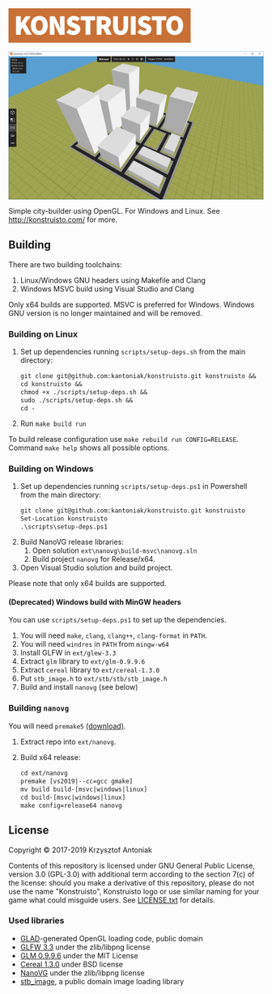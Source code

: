 <img src="graphics/konstruisto.png" width="360"/>

<p align="center">
  <img src="readme/screenshot.png" align="center" alt="Project preview" />
</p>

Simple city-builder using OpenGL. For Windows and Linux. See http://konstruisto.com/ for more.

## Building

There are two building toolchains:

1. Linux/Windows GNU headers using Makefile and Clang
1. Windows MSVC build using Visual Studio and Clang

Only x64 builds are supported. MSVC is preferred for Windows. Windows GNU version is no longer maintained and will be removed.

### Building on Linux

1. Set up dependencies running `scripts/setup-deps.sh` from the main directory:
    ````
    git clone git@github.com:kantoniak/konstruisto.git konstruisto &&
    cd konstruisto &&
    chmod +x ./scripts/setup-deps.sh &&
    sudo ./scripts/setup-deps.sh &&
    cd -
    ````
1. Run `make build run`

To build release configuration use `make rebuild run CONFIG=RELEASE`. Command `make help` shows all possible options.

### Building on Windows

1. Set up dependencies running `scripts/setup-deps.ps1` in Powershell from the main directory:
    ```
    git clone git@github.com:kantoniak/konstruisto.git konstruisto
    Set-Location konstruisto
    .\scripts\setup-deps.ps1
    ```
1. Build NanoVG release libraries:
    1. Open solution `ext\nanovg\build-msvc\nanovg.sln`
    1. Build project `nanovg` for Release/x64.
1. Open Visual Studio solution and build project.

Please note that only x64 builds are supported.

#### (Deprecated) Windows build with MinGW headers

You can use `scripts/setup-deps.ps1` to set up the dependencies.

1. You will need `make`, `clang`, `clang++`, `clang-format` in `PATH`.
1. You will need `windres` in `PATH` from `mingw-w64`
1. Install GLFW in `ext/glew-3.3`
1. Extract `glm` library to `ext/glm-0.9.9.6`
1. Extract `cereal` library to `ext/cereal-1.3.0`
1. Put `stb_image.h` to `ext/stb/stb/stb_image.h`
1. Build and install `nanovg` (see below)

### Building `nanovg`

You will need `premake5` [(download)](https://premake.github.io/download.html).

1. Extract repo into `ext/nanovg`.
1. Build x64 release:

    ```
    cd ext/nanovg
    premake [vs2019|--cc=gcc gmake]
    mv build build-[msvc|windows|linux]
    cd build-[msvc|windows|linux]
    make config=release64 nanovg
    ```

## License

Copyright &copy; 2017-2019 Krzysztof Antoniak

Contents of this repository is licensed under GNU General Public License, version 3.0 (GPL-3.0) with additional term according to the section 7(c) of the license: should you make a derivative of this repository, please do not use the name "Konstruisto", Konstruisto logo or use similar naming for your game what could misguide users. See [LICENSE.txt](LICENSE.txt) for details.

### Used libraries

* [GLAD](https://github.com/Dav1dde/glad)-generated OpenGL loading code, public domain
* [GLFW 3.3](http://www.glfw.org/) under the zlib/libpng license
* [GLM 0.9.9.6](http://glm.g-truc.net/0.9.9.6/index.html) under the MIT License
* [Cereal 1.3.0](http://uscilab.github.io/cereal/) under BSD license
* [NanoVG](https://github.com/memononen/nanovg) under the zlib/libpng license
* [stb_image](https://github.com/nothings/stb/blob/master/stb_image.h), a public domain image loading library
